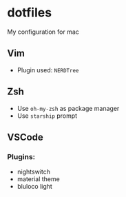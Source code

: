# dotfiles
My configuration for mac

## Vim
- Plugin used: `NERDTree`

## Zsh
- Use `oh-my-zsh` as package manager
- Use `starship` prompt

## VSCode
### Plugins:
- nightswitch
- material theme
- bluloco light
